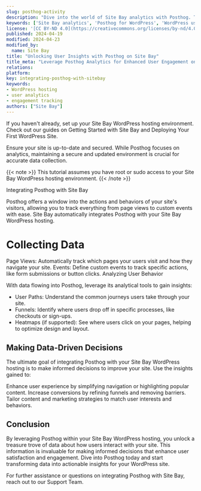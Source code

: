 ```yaml
---
slug: posthog-activity
description: "Dive into the world of Site Bay analytics with Posthog. Track user interactions, screen views, and more to understand how visitors engage with your WordPress sites."
keywords: ['Site Bay analytics', 'Posthog for WordPress', 'WordPress user tracking', 'Posthog events', 'User engagement analytics']
license: '[CC BY-ND 4.0](https://creativecommons.org/licenses/by-nd/4.0)'
published: 2024-04-19
modified: 2024-04-23
modified_by:
  name: Site Bay
title: "Unlocking User Insights with Posthog on Site Bay"
title_meta: "Leverage Posthog Analytics for Enhanced User Engagement on Site Bay"
relations:
platform:
key: integrating-posthog-with-sitebay
keywords:
- WordPress hosting
- user analytics
- engagement tracking
authors: ["Site Bay"]
---
```


If you haven't already, set up your Site Bay WordPress hosting environment. Check out our guides on Getting Started with Site Bay and Deploying Your First WordPress Site.

Ensure your site is up-to-date and secured. While Posthog focuses on analytics, maintaining a secure and updated environment is crucial for accurate data collection.

{{< note >}}
This tutorial assumes you have root or sudo access to your Site Bay WordPress hosting environment.
{{< /note >}}

Integrating Posthog with Site Bay

Posthog offers a window into the actions and behaviors of your site's visitors, allowing you to track everything from page views to custom events with ease. Site Bay automatically integrates Posthog with your Site Bay WordPress hosting.

# Collecting Data

Page Views: Automatically track which pages your users visit and how they navigate your site.
Events: Define custom events to track specific actions, like form submissions or button clicks.
Analyzing User Behavior

With data flowing into Posthog, leverage its analytical tools to gain insights:
- User Paths: Understand the common journeys users take through your site.
- Funnels: Identify where users drop off in specific processes, like checkouts or sign-ups.
- Heatmaps (if supported): See where users click on your pages, helping to optimize design and layout.
## Making Data-Driven Decisions

The ultimate goal of integrating Posthog with your Site Bay WordPress hosting is to make informed decisions to improve your site. Use the insights gained to:

Enhance user experience by simplifying navigation or highlighting popular content.
Increase conversions by refining funnels and removing barriers.
Tailor content and marketing strategies to match user interests and behaviors.
## Conclusion

By leveraging Posthog within your Site Bay WordPress hosting, you unlock a treasure trove of data about how users interact with your site. This information is invaluable for making informed decisions that enhance user satisfaction and engagement. Dive into Posthog today and start transforming data into actionable insights for your WordPress site.

For further assistance or questions on integrating Posthog with Site Bay, reach out to our Support Team.